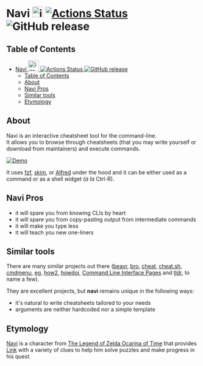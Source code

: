 # Navi <img src="https://raw.githubusercontent.com/denisidoro/navi/master/assets/icon.png" alt="icon" height="28px"/> [![Actions Status](https://github.com/denisidoro/navi/workflows/CI/badge.svg)](https://github.com/denisidoro/navi/actions) ![GitHub release](https://img.shields.io/github/v/release/denisidoro/navi?include_prereleases)

## Table of Contents

<!-- TOC -->
* [Navi <img src="https://raw.githubusercontent.com/denisidoro/navi/master/assets/icon.png" alt="icon" height="28px"/> ![Actions Status](https://github.com/denisidoro/navi/workflows/CI/badge.svg) ![GitHub release](https://img.shields.io/github/v/release/denisidoro/navi?include_prereleases)](#navi-img-srchttpsrawgithubusercontentcomdenisidoronavimasterassetsiconpng-alticon-height28px--)
  * [Table of Contents](#table-of-contents)
  * [About](#about)
  * [Navi Pros](#navi-pros)
  * [Similar tools](#similar-tools)
  * [Etymology](#etymology)
<!-- TOC -->

## About

Navi is an interactive cheatsheet tool for the command-line.\
It allows you to browse through cheatsheets (that you may write yourself or download from maintainers) and execute commands.

[![Demo](https://asciinema.org/a/406461.svg)](https://asciinema.org/a/406461)

It uses [fzf](https://github.com/junegunn/fzf), [skim](https://github.com/lotabout/skim), or [Alfred](https://www.alfredapp.com/) under the hood and it can be either used as a command or as a shell widget (_à la_ Ctrl-R).

## Navi Pros

- it will spare you from knowing CLIs by heart
- it will spare you from copy-pasting output from intermediate commands
- it will make you type less
- it will teach you new one-liners

## Similar tools

There are many similar projects out there ([beavr](https://github.com/denisidoro/beavr), [bro](https://github.com/hubsmoke/bro), [cheat](https://github.com/cheat/cheat), [cheat.sh](https://github.com/chubin/cheat.sh), [cmdmenu](https://github.com/amacfie/cmdmenu), [eg](https://github.com/srsudar/eg), [how2](https://github.com/santinic/how2), [howdoi](https://github.com/gleitz/howdoi), [Command Line Interface Pages](https://github.com/command-line-interface-pages) and [tldr](https://github.com/tldr-pages/tldr), to name a few).

They are excellent projects, but **navi** remains unique in the following ways:

- it's natural to write cheatsheets tailored to your needs
- arguments are neither hardcoded nor a simple template

## Etymology

[Navi](https://zelda.gamepedia.com/Navi) is a character from [The Legend of Zelda Ocarina of Time](https://zelda.gamepedia.com/Ocarina_of_Time) that provides [Link](https://zelda.gamepedia.com/Link) with a variety of clues to help him solve puzzles and make progress in his quest.
